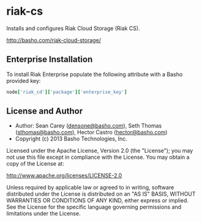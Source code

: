 # riak-cs

Installs and configures Riak Cloud Storage (Riak CS).

http://basho.com/riak-cloud-storage/

## Enterprise Installation

To install Riak Enterprise populate the following attribute with a Basho
provided key:

```ruby
node['riak_cd']['package']['enterprise_key']
```

## License and Author

* Author: Sean Carey (<densone@basho.com>), Seth Thomas (<sthomas@basho.com>), Hector Castro (<hector@basho.com>)
* Copyright (c) 2013 Basho Technologies, Inc.

Licensed under the Apache License, Version 2.0 (the "License");
you may not use this file except in compliance with the License.
You may obtain a copy of the License at:

http://www.apache.org/licenses/LICENSE-2.0

Unless required by applicable law or agreed to in writing, software
distributed under the License is distributed on an "AS IS" BASIS,
WITHOUT WARRANTIES OR CONDITIONS OF ANY KIND, either express or implied.
See the License for the specific language governing permissions and
limitations under the License.
